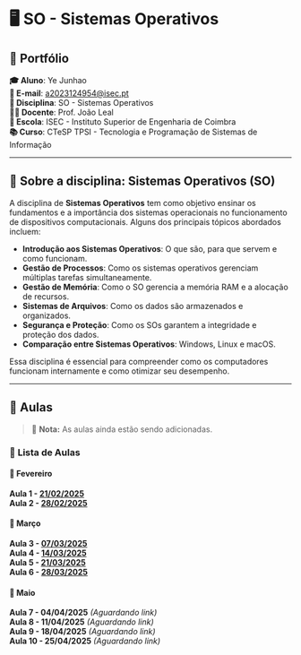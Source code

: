 # 🖥️ SO - Sistemas Operativos

## 📌 Portfólio

**🎓 Aluno**: Ye Junhao  
**📧 E-mail**: a2023124954@isec.pt  
**📖 Disciplina**: SO - Sistemas Operativos  
**👨‍🏫 Docente**: Prof. João Leal  
**🏫 Escola**: ISEC - Instituto Superior de Engenharia de Coimbra  
**📚 Curso**: CTeSP TPSI - Tecnologia e Programação de Sistemas de Informação  

---

## 📌 Sobre a disciplina: **Sistemas Operativos (SO)**  

A disciplina de **Sistemas Operativos** tem como objetivo ensinar os fundamentos e a importância dos sistemas operacionais no funcionamento de dispositivos computacionais. Alguns dos principais tópicos abordados incluem:  

- **Introdução aos Sistemas Operativos**: O que são, para que servem e como funcionam.  
- **Gestão de Processos**: Como os sistemas operativos gerenciam múltiplas tarefas simultaneamente.  
- **Gestão de Memória**: Como o SO gerencia a memória RAM e a alocação de recursos.  
- **Sistemas de Arquivos**: Como os dados são armazenados e organizados.  
- **Segurança e Proteção**: Como os SOs garantem a integridade e proteção dos dados.  
- **Comparação entre Sistemas Operativos**: Windows, Linux e macOS.  

Essa disciplina é essencial para compreender como os computadores funcionam internamente e como otimizar seu desempenho.  

---

## 📌 Aulas  

> 📢 **Nota:** As aulas ainda estão sendo adicionadas.  

### 📅 **Lista de Aulas**   
#### 📅 **Fevereiro**   
**Aula 1 - [21/02/2025](https://github.com/GameOverJY/SO-Sistemas-Operativos/blob/main/aula1.md)**  
**Aula 2 - [28/02/2025](https://github.com/GameOverJY/SO-Sistemas-Operativos/blob/main/aula%202.md)**  
#### 📅 **Março**   
**Aula 3 - [07/03/2025](https://github.com/GameOverJY/SO-Sistemas-Operativos/blob/main/aula%203.md)**  
**Aula 4 - [14/03/2025](https://github.com/GameOverJY/SO-Sistemas-Operativos/blob/main/aula%204.md)**  
**Aula 5 - [21/03/2025](https://github.com/GameOverJY/SO-Sistemas-Operativos/blob/main/aula%205.md)**  
**Aula 6 - [28/03/2025](https://github.com/GameOverJY/SO-Sistemas-Operativos/blob/main/aula%206.md)** 
#### 📅 **Maio**   
**Aula 7 - 04/04/2025** *(Aguardando link)*  
**Aula 8 - 11/04/2025** *(Aguardando link)*  
**Aula 9 - 18/04/2025** *(Aguardando link)*  
**Aula 10 - 25/04/2025** *(Aguardando link)*  
